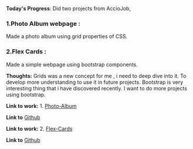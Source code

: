 **Today's Progress**: Did two projects from AccioJob, 
### 1.Photo Album webpage :
Made a photo album using grid properties of CSS.

### 2.Flex Cards :
Made a simple webpage using bootstrap components.

**Thoughts:** Grids was a new concept for me , i need to deep dive into it. To develop more understanding to use it in future projects. Bootstrap is very interesting thing that i have discovered recently. I want to do more projects using bootstrap.

**Link to work:** 1.
[Photo-Album](https://dinneshkumar9.github.io/Photo-Album/)

**Link to**
[Github](https://github.com/dinneshkumar9/Photo-Album.git)

**Link to work:** 2.
[Flex-Cards](https://dinneshkumar9.github.io/Flex-cards/)

**Link to**
[Github](https://github.com/dinneshkumar9/Flex-cards.git)